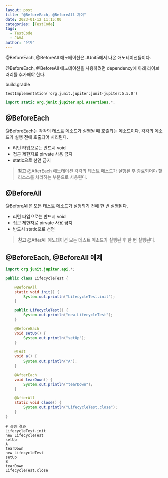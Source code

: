 ```yaml
---
layout: post
title: "@BeforeEach, @BeforeAll 차이"
date: 2023-01-12 11:15:00
categories: [TestCode]
tags:
  - TestCode
  - JAVA
author: "유자"
---
```


@BeforeEach, @BeforeAll 애노테이션은 JUnit5에서 나온 애노테이션들이다.

@BeforeEach, @BeforeAll 애노테이션을 사용하려면 dependency에 아래 라이브러리를 추가해야 한다.

build.gradle

```
testImplementation('org.junit.jupiter:junit-jupiter:5.5.0')
```

```java
import static org.junit.jupiter.api.Assertions.*;
```

## @BeforeEach

@BeforeEach는 각각의 테스트 메소드가 실행될 때 호출되는 메소드이다. 각각의 메소드가 실행 전에 호출되어 처리된다.

- 리턴 타입으로는 반드시 void
- 접근 제한자로 pirvate 사용 금지
- static으로 선언 금지

> **참고** @AfterEach 애노테이션
각각의 테스트 메소드가 실행된 후 종료되어야 할 리소스를 처리하는 부분으로 사용된다.
> 

## @BeforeAll

@BeforeAll은 모든 테스트 메소드가 실행되기 전에 한 번 실행된다.

- 리턴 타입으로는 반드시 void
- 접근 제한자로 pirvate 사용 금지
- 반드시 static으로 선언

> **참고** @AfterAll 애노테이션
모든 테스트 메소드가 실행된 후 한 번 실행된다.
> 

## @BeforeEach, @BeforeAll 예제

```java
import org.junit.jupiter.api.*;

public class LifecycleTest {

    @BeforeAll
    static void init() {
        System.out.println("LifecycleTest.init");
    }

    public LifecycleTest() {
        System.out.println("new LifecycleTest");
    }

    @BeforeEach
    void setUp() {
        System.out.println("setUp");
    }

    @Test
    void a() {
        System.out.println("A");
    }

    @AfterEach
    void tearDown() {
        System.out.println("tearDown");
    }

    @AfterAll
    static void close() {
        System.out.println("LifecycleTest.close");
    }
}
```

```
# 실행 결과
LifecycleTest.init
new LifecycleTest
setUp
A
tearDown
new LifecycleTest
setUp
B
tearDown
LifecycleTest.close
```